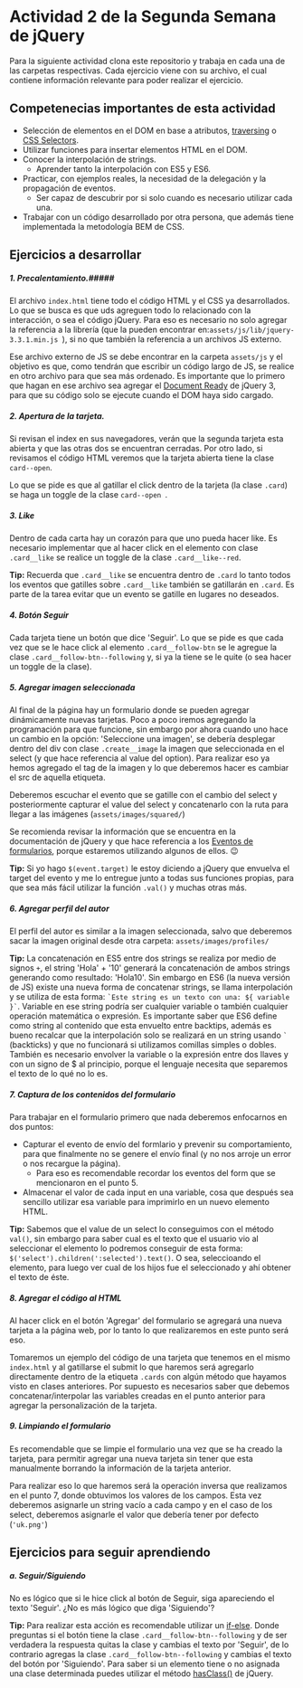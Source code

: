# Actividad 2 de la Segunda Semana de jQuery

Para la siguiente actividad clona este repositorio y trabaja en cada una de las carpetas respectivas.
Cada ejercicio viene con su archivo, el cual contiene información relevante para poder realizar el ejercicio.

## Competenecias importantes de esta actividad

- Selección de elementos en el DOM en base a atributos, [traversing](https://api.jquery.com/category/traversing/) o [CSS Selectors](https://www.w3schools.com/cssref/css_selectors.asp).
- Utilizar funciones para insertar elementos HTML en el DOM.
- Conocer la interpolación de strings.
	- Aprender tanto la interpolación con ES5 y ES6.
- Practicar, con ejemplos reales, la necesidad de la delegación y la propagación de eventos.
	- Ser capaz de descubrir por si solo cuando es necesario utilizar cada una.
- Trabajar con un código desarrollado por otra persona, que además tiene implementada la metodología BEM de CSS.


## Ejercicios a desarrollar

##### 1. Precalentamiento.##### 
El archivo `index.html` tiene todo el código HTML y el CSS ya desarrollados. Lo que se busca es que uds agreguen todo lo relacionado con la interacción, o sea el código jQuery. Para eso es necesario no solo agregar la referencia a la librería (que la pueden encontrar en:`assets/js/lib/jquery-3.3.1.min.js `), si no que también la referencia a un archivos JS externo.

Ese archivo externo de JS se debe encontrar en la carpeta `assets/js` y el objetivo es que, como tendrán que escribir un código largo de JS, se realice en otro archivo para que sea más ordenado. Es importante que lo primero que hagan en ese archivo sea agregar el [Document Ready](https://es.stackoverflow.com/q/92628) de jQuery 3, para que su código solo se ejecute cuando el DOM haya sido cargado.


##### 2. Apertura de la tarjeta. #####
Si revisan el index en sus navegadores, verán que la segunda tarjeta esta abierta y que las otras dos se encuentran cerradas. Por otro lado, si revisamos el código HTML veremos que la tarjeta abierta tiene la clase `card--open`.

Lo que se pide es que al gatillar el click dentro de la tarjeta (la clase `.card`) se haga un toggle de la clase `card--open `.


##### 3. Like
Dentro de cada carta hay un corazón para que uno pueda hacer like. Es necesario implementar que al hacer click en el elemento con clase `.card__like` se realice un toggle de la clase `.card__like--red`.

__Tip:__ Recuerda que `.card__like` se encuentra dentro de `.card` lo tanto todos los eventos que gatilles sobre `.card__like` también se gatillarán en `.card`. Es parte de la tarea evitar que un evento se gatille en lugares no deseados.


##### 4. Botón Seguir
Cada tarjeta tiene un botón que dice 'Seguir'. Lo que se pide es que cada vez que se le hace click al elemento `.card__follow-btn` se le agregue la clase `.card__follow-btn--following` y, si ya la tiene se le quite (o sea hacer un toggle de la clase).


##### 5. Agregar imagen seleccionada
Al final de la página hay un formulario donde se pueden agregar dinámicamente nuevas tarjetas. Poco a poco iremos agregando la programación para que funcione, sin embargo por ahora cuando uno hace un cambio en la opción: 'Seleccione una imagen', se debería desplegar dentro del div con clase `.create__image` la imagen que seleccionada en el select (y que hace referencia al value del option). Para realizar eso ya hemos agregado el tag de la imagen y lo que deberemos hacer es cambiar el src de aquella etiqueta.

Deberemos escuchar el evento que se gatille con el cambio del select y posteriormente capturar el value del select y concatenarlo con la ruta para llegar a las imágenes (`assets/images/squared/`)

Se recomienda revisar la información que se encuentra en la documentación de jQuery y que hace referencia a los [Eventos de formularios](https://api.jquery.com/category/events/form-events/), porque estaremos utilizando algunos de ellos. 😉

__Tip:__ Si yo hago `$(event.target)` le estoy diciendo a jQuery que envuelva el target del evento y me lo entregue junto a todas sus funciones propias, para que sea más fácil utilizar la función `.val()` y muchas otras más.


##### 6. Agregar perfil del autor
El perfil del autor es similar a la imagen seleccionada, salvo que deberemos sacar la imagen original desde otra carpeta: `assets/images/profiles/`

__Tip:__ La concatenación en ES5 entre dos strings se realiza por medio de signos `+`, el string 'Hola' + '10' generará la concatenación de ambos strings generando como resultado: 'Hola10'. Sin embargo en ES6 (la nueva versión de JS) existe una nueva forma de concatenar strings, se llama interpolación y se utiliza de esta forma: <code>\`Este string es un texto con una: ${ variable }\`</code>. Variable en ese string podría ser cualquier variable o también cualquier operación matemática o expresión. Es importante saber que ES6 define como string al contenido que esta envuelto entre backtips, además es bueno recalcar que la interpolación solo se realizará en un string usando <code>\`</code> (backticks) y que no funcionará si utilizamos comillas simples o dobles. También es necesario envolver la variable o la expresión entre dos llaves y con un signo de \$ al principio, porque el lenguaje necesita que separemos el texto de lo qué no lo es.


##### 7. Captura de los contenidos del formulario
Para trabajar en el formulario primero que nada deberemos enfocarnos en dos puntos:
	
- Capturar el evento de envío del formlario y prevenir su comportamiento, para que finalmente no se genere el envío final (y no nos arroje un error o nos recargue la página).
	- Para eso es recomendable recordar los eventos del form que se mencionaron en el punto 5.
- Almacenar el valor de cada input en una variable, cosa que después sea sencillo utilizar esa variable para imprimirlo en un nuevo elemento HTML.

__Tip:__ Sabemos que el value de un select lo conseguimos con el método `val()`, sin embargo para saber cual es el texto que el usuario vio al seleccionar el elemento lo podremos conseguir de esta forma: <code>$('select').children(':selected').text()</code>. O sea, seleccioando el elemento, para luego ver cual de los hijos fue el seleccionado y ahí obtener el texto de éste.


##### 8. Agregar el código al HTML
Al hacer click en el botón 'Agregar' del formulario se agregará una nueva tarjeta a la página web, por lo tanto lo que realizaremos en este punto será eso.

Tomaremos un ejemplo del código de una tarjeta que tenemos en el mismo `index.html` y al gatillarse el submit lo que haremos será agregarlo directamente dentro de la etiqueta `.cards` con algún método que hayamos visto en clases anteriores. Por supuesto es necesarios saber que debemos concatenar/interpolar las variables creadas en el punto anterior para agregar la personalización de la tarjeta.


##### 9. Limpiando el formulario
Es recomendable que se limpie el formulario una vez que se ha creado la tarjeta, para permitir agregar una nueva tarjeta sin tener que esta manualmente borrando la información de la tarjeta anterior.

Para realizar eso lo que haremos será la operación inversa que realizamos en el punto 7, donde obtuvimos los valores de los campos. Esta vez deberemos asignarle un string vacío a cada campo y en el caso de los select, deberemos asignarle el valor que debería tener por defecto (`'uk.png'`)


## Ejercicios para seguir aprendiendo

##### a. Seguir/Siguiendo
No es lógico que si le hice click al botón de Seguir, siga apareciendo el texto 'Seguir'. ¿No es más lógico que diga 'Siguiendo'?

__Tip:__ Para realizar esta acción es recomendable utilizar un [if-else](https://desarrolloweb.com/articulos/544.php). Donde preguntas si el botón tiene la clase `.card__follow-btn--following` y de ser verdadera la respuesta quitas la clase y cambias el texto por 'Seguir', de lo contrario agregas la clase `.card__follow-btn--following` y cambias el texto del botón por 'Siguiendo'. Para saber si un elemento tiene o no asignada una clase determinada puedes utilizar el método [hasClass()](https://api.jquery.com/hasclass/) de jQuery.



